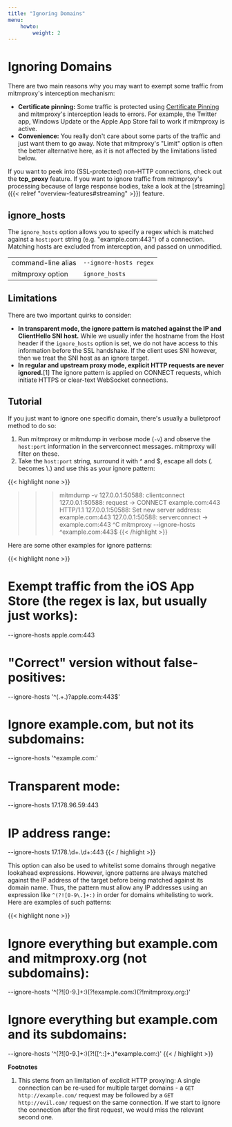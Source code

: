 ```yaml
---
title: "Ignoring Domains"
menu:
    howto:
        weight: 2
---
```


# Ignoring Domains

There are two main reasons why you may want to exempt some traffic from
mitmproxy's interception mechanism:

- **Certificate pinning:** Some traffic is protected using [Certificate
  Pinning](https://security.stackexchange.com/questions/29988/what-is-certificate-pinning)
  and mitmproxy's interception leads to errors. For example, the Twitter app,
  Windows Update or the Apple App Store fail to work if mitmproxy is active.
- **Convenience:** You really don't care about some parts of the traffic and
  just want them to go away. Note that mitmproxy's "Limit" option is often the
  better alternative here, as it is not affected by the limitations listed
  below.

If you want to peek into (SSL-protected) non-HTTP connections, check out the
**tcp_proxy** feature. If you want to ignore traffic from mitmproxy's processing
because of large response bodies, take a look at the [streaming]({{< relref "overview-features#streaming" >}}) feature.


## ignore_hosts

The `ignore_hosts` option allows you to specify a regex which is matched against
a `host:port` string (e.g. "example.com:443") of a connection. Matching hosts
are excluded from interception, and passed on unmodified.

|                    |                                                                    |
| ------------------ | ------------------------------------------------------------------ |
| command-line alias | `--ignore-hosts regex`                                             |
| mitmproxy option   | `ignore_hosts` |


## Limitations

There are two important quirks to consider:

- **In transparent mode, the ignore pattern is matched against the IP and
  ClientHello SNI host.** While we usually infer the hostname from the Host
  header if the `ignore_hosts` option is set, we do not have access to this
  information before the SSL handshake. If the client uses SNI however, then we
  treat the SNI host as an ignore target.
- **In regular and upstream proxy mode, explicit HTTP requests are never
  ignored.**\[1\] The ignore pattern is applied on CONNECT requests, which
  initiate HTTPS or clear-text WebSocket connections.

## Tutorial

If you just want to ignore one specific domain, there's usually a bulletproof
method to do so:

1. Run mitmproxy or mitmdump in verbose mode (`-v`) and observe the `host:port`
    information in the serverconnect messages. mitmproxy will filter on these.
2. Take the `host:port` string, surround it with ^ and $, escape all dots (.
    becomes \\.) and use this as your ignore pattern:


{{< highlight none  >}}
>>> mitmdump -v
127.0.0.1:50588: clientconnect
127.0.0.1:50588: request
  -> CONNECT example.com:443 HTTP/1.1
127.0.0.1:50588: Set new server address: example.com:443
127.0.0.1:50588: serverconnect
  -> example.com:443
^C
>>> mitmproxy --ignore-hosts ^example\.com:443$
{{< /highlight >}}

Here are some other examples for ignore patterns:

{{< highlight none  >}}
# Exempt traffic from the iOS App Store (the regex is lax, but usually just works):
--ignore-hosts apple.com:443
# "Correct" version without false-positives:
--ignore-hosts '^(.+\.)?apple\.com:443$'

# Ignore example.com, but not its subdomains:
--ignore-hosts '^example.com:'

# Transparent mode:
--ignore-hosts 17\.178\.96\.59:443
# IP address range:
--ignore-hosts 17\.178\.\d+\.\d+:443
{{< / highlight >}}

This option can also be used to whitelist some domains through negative lookahead expressions. However, ignore patterns are always matched against the IP address of the target before being matched against its domain name. Thus, the pattern must allow any IP addresses using an expression like `^(?![0-9\.]+:)` in order for domains whitelisting to work. Here are examples of such patterns:

{{< highlight none  >}}
# Ignore everything but example.com and mitmproxy.org (not subdomains):
--ignore-hosts '^(?![0-9\.]+:)(?!example\.com:)(?!mitmproxy\.org:)'

# Ignore everything but example.com and its subdomains:
--ignore-hosts '^(?![0-9\.]+:)(?!([^\.:]+\.)*example\.com:)'
{{< / highlight >}}

**Footnotes**

1. This stems from an limitation of explicit HTTP proxying: A single connection
    can be re-used for multiple target domains - a `GET http://example.com/`
    request may be followed by a `GET http://evil.com/` request on the same
    connection. If we start to ignore the connection after the first request, we
    would miss the relevant second one.
